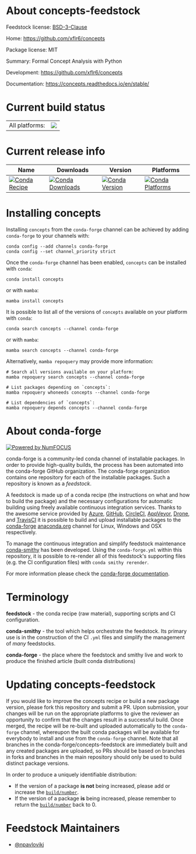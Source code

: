 About concepts-feedstock
========================

Feedstock license: [BSD-3-Clause](https://github.com/conda-forge/concepts-feedstock/blob/main/LICENSE.txt)

Home: https://github.com/xflr6/concepts

Package license: MIT

Summary: Formal Concept Analysis with Python

Development: https://github.com/xflr6/concepts

Documentation: https://concepts.readthedocs.io/en/stable/

Current build status
====================


<table><tr><td>All platforms:</td>
    <td>
      <a href="https://dev.azure.com/conda-forge/feedstock-builds/_build/latest?definitionId=10648&branchName=main">
        <img src="https://dev.azure.com/conda-forge/feedstock-builds/_apis/build/status/concepts-feedstock?branchName=main">
      </a>
    </td>
  </tr>
</table>

Current release info
====================

| Name | Downloads | Version | Platforms |
| --- | --- | --- | --- |
| [![Conda Recipe](https://img.shields.io/badge/recipe-concepts-green.svg)](https://anaconda.org/conda-forge/concepts) | [![Conda Downloads](https://img.shields.io/conda/dn/conda-forge/concepts.svg)](https://anaconda.org/conda-forge/concepts) | [![Conda Version](https://img.shields.io/conda/vn/conda-forge/concepts.svg)](https://anaconda.org/conda-forge/concepts) | [![Conda Platforms](https://img.shields.io/conda/pn/conda-forge/concepts.svg)](https://anaconda.org/conda-forge/concepts) |

Installing concepts
===================

Installing `concepts` from the `conda-forge` channel can be achieved by adding `conda-forge` to your channels with:

```
conda config --add channels conda-forge
conda config --set channel_priority strict
```

Once the `conda-forge` channel has been enabled, `concepts` can be installed with `conda`:

```
conda install concepts
```

or with `mamba`:

```
mamba install concepts
```

It is possible to list all of the versions of `concepts` available on your platform with `conda`:

```
conda search concepts --channel conda-forge
```

or with `mamba`:

```
mamba search concepts --channel conda-forge
```

Alternatively, `mamba repoquery` may provide more information:

```
# Search all versions available on your platform:
mamba repoquery search concepts --channel conda-forge

# List packages depending on `concepts`:
mamba repoquery whoneeds concepts --channel conda-forge

# List dependencies of `concepts`:
mamba repoquery depends concepts --channel conda-forge
```


About conda-forge
=================

[![Powered by
NumFOCUS](https://img.shields.io/badge/powered%20by-NumFOCUS-orange.svg?style=flat&colorA=E1523D&colorB=007D8A)](https://numfocus.org)

conda-forge is a community-led conda channel of installable packages.
In order to provide high-quality builds, the process has been automated into the
conda-forge GitHub organization. The conda-forge organization contains one repository
for each of the installable packages. Such a repository is known as a *feedstock*.

A feedstock is made up of a conda recipe (the instructions on what and how to build
the package) and the necessary configurations for automatic building using freely
available continuous integration services. Thanks to the awesome service provided by
[Azure](https://azure.microsoft.com/en-us/services/devops/), [GitHub](https://github.com/),
[CircleCI](https://circleci.com/), [AppVeyor](https://www.appveyor.com/),
[Drone](https://cloud.drone.io/welcome), and [TravisCI](https://travis-ci.com/)
it is possible to build and upload installable packages to the
[conda-forge](https://anaconda.org/conda-forge) [anaconda.org](https://anaconda.org/)
channel for Linux, Windows and OSX respectively.

To manage the continuous integration and simplify feedstock maintenance
[conda-smithy](https://github.com/conda-forge/conda-smithy) has been developed.
Using the ``conda-forge.yml`` within this repository, it is possible to re-render all of
this feedstock's supporting files (e.g. the CI configuration files) with ``conda smithy rerender``.

For more information please check the [conda-forge documentation](https://conda-forge.org/docs/).

Terminology
===========

**feedstock** - the conda recipe (raw material), supporting scripts and CI configuration.

**conda-smithy** - the tool which helps orchestrate the feedstock.
                   Its primary use is in the construction of the CI ``.yml`` files
                   and simplify the management of *many* feedstocks.

**conda-forge** - the place where the feedstock and smithy live and work to
                  produce the finished article (built conda distributions)


Updating concepts-feedstock
===========================

If you would like to improve the concepts recipe or build a new
package version, please fork this repository and submit a PR. Upon submission,
your changes will be run on the appropriate platforms to give the reviewer an
opportunity to confirm that the changes result in a successful build. Once
merged, the recipe will be re-built and uploaded automatically to the
`conda-forge` channel, whereupon the built conda packages will be available for
everybody to install and use from the `conda-forge` channel.
Note that all branches in the conda-forge/concepts-feedstock are
immediately built and any created packages are uploaded, so PRs should be based
on branches in forks and branches in the main repository should only be used to
build distinct package versions.

In order to produce a uniquely identifiable distribution:
 * If the version of a package **is not** being increased, please add or increase
   the [``build/number``](https://docs.conda.io/projects/conda-build/en/latest/resources/define-metadata.html#build-number-and-string).
 * If the version of a package **is** being increased, please remember to return
   the [``build/number``](https://docs.conda.io/projects/conda-build/en/latest/resources/define-metadata.html#build-number-and-string)
   back to 0.

Feedstock Maintainers
=====================

* [@npavlovikj](https://github.com/npavlovikj/)

